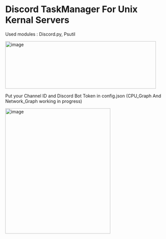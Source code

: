 # Discord TaskManager For Unix Kernal Servers

Used modules : Discord.py, Psutil

<img width="476" height="150" alt="image" src="https://github.com/user-attachments/assets/895276cb-65e5-4103-98f4-10ad9408f256" />

Put your Channel ID and Discord Bot Token in config.json (CPU_Graph And Network_Graph working in progress)


<img width="332" height="396" alt="image" src="https://github.com/user-attachments/assets/2bc66def-cc68-4cdb-b3fd-f3a4585f3ed4" />

